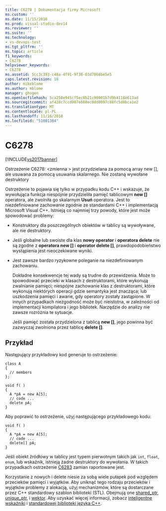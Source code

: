 ```yaml
---
title: C6278 | Dokumentacja firmy Microsoft
ms.custom: ''
ms.date: 11/15/2016
ms.prod: visual-studio-dev14
ms.reviewer: ''
ms.suite: ''
ms.technology:
- vs-devops-test
ms.tgt_pltfrm: ''
ms.topic: article
f1_keywords:
- C6278
helpviewer_keywords:
- C6278
ms.assetid: 5cc3c393-c48a-4f91-9f38-03d7868be5e5
caps.latest.revision: 16
author: mikeblome
ms.author: mblome
manager: ghogen
ms.openlocfilehash: 5ca250e945cf5ec8b21c90001b7d9b4118e613ad
ms.sourcegitcommit: af428c7ccd007e668ec0dd8697c88fc5d8bca1e2
ms.translationtype: MT
ms.contentlocale: pl-PL
ms.lasthandoff: 11/16/2018
ms.locfileid: "51801384"
---
```

# <a name="c6278"></a>C6278
[!INCLUDE[vs2017banner](../includes/vs2017banner.md)]

Ostrzeżenie C6278: \<zmienna > jest przydzielana za pomocą array new [], ale usuwana za pomocą usuwania skalarnego. Nie zostaną wywołane destruktory  
  
 Ostrzeżenie to pojawia się tylko w przypadku kodu C++ i wskazuje, że wywołująca funkcja niespójnie przydzieliła pamięć tablicowym **new []** operatora, ale zwolniła go skalarnym **Usuń** operatora. Jest to niezdefiniowane zachowanie zgodnie ze standardami C++ i implementacją Microsoft Visual C++. Istnieją co najmniej trzy powody, które jest może spowodować problemy:  
  
- Konstruktory dla poszczególnych obiektów w tablicy są wywoływane, ale nie destruktory.  
  
- Jeśli globalne lub swoiste dla klas **nowy operator** i **operatora delete** nie są zgodne z **operatora new []** i **operator delete []**, prawdopodobieństwo wystąpienia jest nieoczekiwane wyniki.  
  
- Jest zawsze bardzo ryzykowne poleganie na niezdefiniowanym zachowaniu.  
  
  Dokładne konsekwencje tej wady są trudne do przewidzenia. Może to spowodować przecieki w klasach z destruktorami, które wykonują zwalnianie pamięci; niespójne zachowanie klas z destruktorami, które wykonują niektórych operacji gdzie semantyka jest znacząca; lub uszkodzenia pamięci i awarie, gdy operatory zostały zastąpione. W innych przypadkach niezgodność może być nieistotna, w zależności od implementacji kompilatora i jego bibliotek. Narzędzie do analizy nie zawsze rozróżnia te sytuacje.  
  
  Jeśli pamięć została przydzielona z tablicą **new []**, jego powinna być zazwyczaj zwolniona przez tablicę **delete []**.  
  
## <a name="example"></a>Przykład  
 Następujący przykładowy kod generuje to ostrzeżenie:  
  
```  
class A  
{  
  // members  
};  
  
void f( )  
{  
  A *pA = new A[5];  
  // code ...  
  delete pA;  
}  
```  
  
 Aby poprawić to ostrzeżenie, użyj następującego przykładowego kodu:  
  
```  
void f( )  
{  
  A *pA = new A[5];  
  // code ...  
  delete[] pA;  
}  
```  
  
 Jeśli obiekt źródłowy w tablicy jest typem pierwotnym takich jak `int`, `float`, `enum`, lub wskaźnik, istnieją żadne destruktory do wywołania. W takich przypadkach ostrzeżenie [C6283](../code-quality/c6283.md) zamian raportowane jest.  
  
 Korzystanie z nowych i delete niesie za sobą wiele pułapek pod względem przecieków pamięci i wyjątków. Aby uniknąć tego rodzaju przecieków i wyjątków problemy z alokacją, użyj mechanizmów, które są dostarczane przez C++ standardowy szablon biblioteki (STL). Obejmują one [shared_ptr](http://msdn.microsoft.com/library/1469fc51-c658-43f1-886c-f4530dd84860), [unique_ptr](http://msdn.microsoft.com/library/acdf046b-831e-4a4a-83aa-6d4ee467db9a), i [wektor](http://msdn.microsoft.com/library/c1431ad8-c0b6-4dbb-89c4-5f651e432d7f). Aby uzyskać więcej informacji, zobacz [inteligentne wskaźniki](http://msdn.microsoft.com/library/909ef870-904c-49b6-b8cd-e9d0b7dc9435) i [standardowej biblioteki języka C++](http://msdn.microsoft.com/library/a37d3ba3-58af-47c7-9ee2-441ccd7b77ee).




